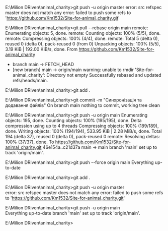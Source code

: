 E:\Milion DRiven\animal_charity>git push -u origin master
error: src refspec master does not match any
error: failed to push some refs to 'https://github.com/Km1532/Site-for-animal_charity.git'

E:\Milion DRiven\animal_charity>git pull --rebase origin main
remote: Enumerating objects: 5, done.
remote: Counting objects: 100% (5/5), done.
remote: Compressing objects: 100% (4/4), done.
remote: Total 5 (delta 0), reused 0 (delta 0), pack-reused 0 (from 0)
Unpacking objects: 100% (5/5), 3.19 KiB | 192.00 KiB/s, done.
From https://github.com/Km1532/Site-for-animal_charity
 * branch            main       -> FETCH_HEAD
 * [new branch]      main       -> origin/main
warning: unable to rmdir 'Site-for-animal_charity': Directory not empty
Successfully rebased and updated refs/heads/main.

E:\Milion DRiven\animal_charity>git add .

E:\Milion DRiven\animal_charity>git commit -m "Синхронізація та додавання файлів"
On branch main
nothing to commit, working tree clean

E:\Milion DRiven\animal_charity>git push -u origin main
Enumerating objects: 195, done.
Counting objects: 100% (195/195), done.
Delta compression using up to 4 threads
Compressing objects: 100% (189/189), done.
Writing objects: 100% (194/194), 533.95 KiB | 2.28 MiB/s, done.
Total 194 (delta 37), reused 0 (delta 0), pack-reused 0
remote: Resolving deltas: 100% (37/37), done.
To https://github.com/Km1532/Site-for-animal_charity.git
   46e154a..c21d37a  main -> main
branch 'main' set up to track 'origin/main'.

E:\Milion DRiven\animal_charity>git push --force origin main
Everything up-to-date

E:\Milion DRiven\animal_charity>git add .

E:\Milion DRiven\animal_charity>git push -u origin master    
error: src refspec master does not match any
error: failed to push some refs to 'https://github.com/Km1532/Site-for-animal_charity.git'

E:\Milion DRiven\animal_charity>git push -u origin main  
Everything up-to-date
branch 'main' set up to track 'origin/main'.

E:\Milion DRiven\animal_charity>